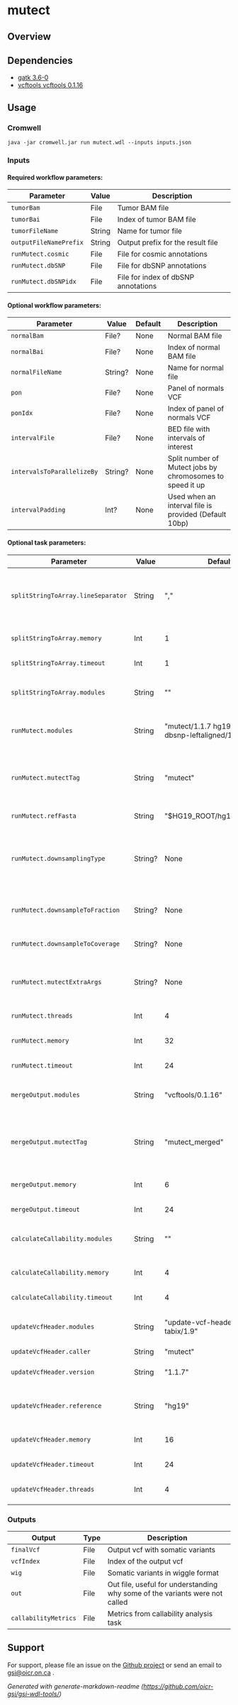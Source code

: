 # mutect



## Overview

## Dependencies

* [gatk 3.6-0]()
* [vcftools vcftools 0.1.16]()


## Usage

### Cromwell
```
java -jar cromwell.jar run mutect.wdl --inputs inputs.json
```

### Inputs

#### Required workflow parameters:
Parameter|Value|Description
---|---|---
`tumorBam`|File|Tumor BAM file
`tumorBai`|File|Index of tumor BAM file
`tumorFileName`|String|Name for tumor file
`outputFileNamePrefix`|String|Output prefix for the result file
`runMutect.cosmic`|File|File for cosmic annotations
`runMutect.dbSNP`|File|File for dbSNP annotations
`runMutect.dbSNPidx`|File|File for index of dbSNP annotations


#### Optional workflow parameters:
Parameter|Value|Default|Description
---|---|---|---
`normalBam`|File?|None|Normal BAM file
`normalBai`|File?|None|Index of normal BAM file
`normalFileName`|String?|None|Name for normal file
`pon`|File?|None|Panel of normals VCF
`ponIdx`|File?|None|Index of panel of normals VCF
`intervalFile`|File?|None|BED file with intervals of interest
`intervalsToParallelizeBy`|String?|None|Split number of Mutect jobs by chromosomes to speed it up
`intervalPadding`|Int?|None|Used when an interval file is provided (Default 10bp)


#### Optional task parameters:
Parameter|Value|Default|Description
---|---|---|---
`splitStringToArray.lineSeparator`|String|","|Used to separate each chromosome into a string, default is ',' 
`splitStringToArray.memory`|Int|1|Memory allocated for this job
`splitStringToArray.timeout`|Int|1|Hours before task timeout
`splitStringToArray.modules`|String|""|Names and versions of modules to load
`runMutect.modules`|String|"mutect/1.1.7 hg19/p13 hg19-dbsnp-leftaligned/138"|Names and versions of modules to load
`runMutect.mutectTag`|String|"mutect"|Tag to add to file names to denote it's been run through Mutect
`runMutect.refFasta`|String|"$HG19_ROOT/hg19_random.fa"|Reference fasta
`runMutect.downsamplingType`|String?|None|Optional, GATK Mutect parameter. Should be NONE for TS libraries
`runMutect.downsampleToFraction`|String?|None|Optional, fraction to downsample to
`runMutect.downsampleToCoverage`|String?|None|Optional, downsample to coverage
`runMutect.mutectExtraArgs`|String?|None|Extra arguments that can be passed to Mutect call
`runMutect.threads`|Int|4|Requested CPU threads
`runMutect.memory`|Int|32|Memory allocated for this job
`runMutect.timeout`|Int|24|Hours before task timeout
`mergeOutput.modules`|String|"vcftools/0.1.16"|Names and versions of modules to load
`mergeOutput.mutectTag`|String|"mutect_merged"|Tag to denote it's been run through mutect and merged
`mergeOutput.memory`|Int|6|Memory allocated for this job
`mergeOutput.timeout`|Int|24|Hours before task timeout
`calculateCallability.modules`|String|""|Names and versions of modules to load
`calculateCallability.memory`|Int|4|Memory allocated for this job
`calculateCallability.timeout`|Int|4|Hours before task timeout
`updateVcfHeader.modules`|String|"update-vcf-header-deps/0.0.1 tabix/1.9"|Names and versions of modules to load
`updateVcfHeader.caller`|String|"mutect"|Variant caller
`updateVcfHeader.version`|String|"1.1.7"|Version of the variant caller
`updateVcfHeader.reference`|String|"hg19"|Id of the used reference assembly
`updateVcfHeader.memory`|Int|16|Memory allocated for this job
`updateVcfHeader.timeout`|Int|24|Hours before task timeout
`updateVcfHeader.threads`|Int|4|Number of threads to use


### Outputs

Output | Type | Description
---|---|---
`finalVcf`|File|Output vcf with somatic variants
`vcfIndex`|File|Index of the output vcf
`wig`|File|Somatic variants in wiggle format
`out`|File|Out file, useful for understanding why some of the variants were not called
`callabilityMetrics`|File|Metrics from callability analysis task


## Support

For support, please file an issue on the [Github project](https://github.com/oicr-gsi) or send an email to gsi@oicr.on.ca .

_Generated with generate-markdown-readme (https://github.com/oicr-gsi/gsi-wdl-tools/)_
